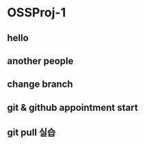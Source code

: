 # OSSProj-1
## hello
## another people
## change branch
## git & github appointment start
## git pull 실습
